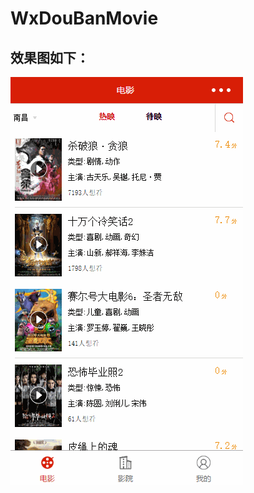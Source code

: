 # WxDouBanMovie
## 效果图如下：
![image](https://github.com/GuoZhiHao9396/WxDouBanMovie/blob/master/test.gif)
